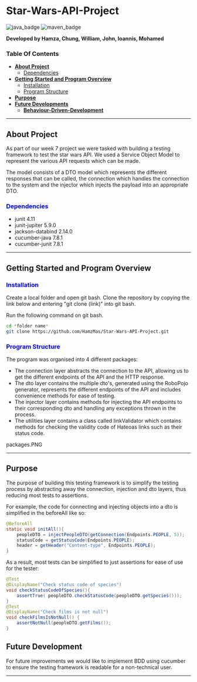 # Star-Wars-API-Project
![java_badge](https://img.shields.io/badge/-Java-lightgrey?style=for-the-badge&logo=appveyor)
![maven_badge](https://img.shields.io/badge/-Maven-yellow?style=for-the-badge&logo=appveyor)

**Developed by Hamza, Chung, William, John, Ioannis, Mohamed**

### **Table Of Contents**
* [**About Project**](#about-project)
    - [Dependencies](#dependencies)
* [**Getting Started and Program Overview**](#getting-started-and-program-overview)
  - [Installation](#installation)
  - [Program Structure](#program-structure)
* [**Purpose**](#Purpose)
* [**Future Developments**](#future-developments)
  - [**Behaviour-Driven-Development**](#Behaviour-Driven-Development)

***
## About Project

As part of our week 7 project we were tasked with building a testing framework to test the star wars API.
We used a Service Object Model to represent the various API requests which can be made.

The model consists of a DTO model which represents the different responses that can be called, 
the connection which handles the connection to the system and the injector which injects the payload into an appropriate DTO.

### <span style="color: blue;">**Dependencies**</span>

* junit 4.11
* junit-jupiter 5.9.0
* jackson-databind 2.14.0
* cucumber-java 7.8.1
* cucumber-junit 7.8.1

***
## Getting Started and Program Overview
### <span style="color: blue;">**Installation**</span>
Create a local folder and open git bash. Clone the repository by copying the link below and entering "git clone (link)" into git bash.


 Run the following command on git bash.
```bash
cd *folder name*
git clone https://github.com/HamzMas/Star-Wars-API-Project.git
```

### <span style="color: blue;">**Program Structure**</span>
The program was organised into 4 different packages:

* The connection layer abstracts the connection to the API, allowing us to get the different endpoints of the API and the HTTP response. 
* The dto layer contains the multiple dto's, generated using the RoboPojo generator, represents the different endpoints of the API and includes convenience methods for ease of testing.
* The injector layer contains methods for injecting the API endpoints to their corresponding dto and handling any exceptions thrown in the process.
* The utilities layer contains a class called linkValidator which contains methods for checking the validity code of Hateoas links such as their status code.

packages.PNG
***

## Purpose
The purpose of building this testing framework is to simplify the testing process by abstracting away the connection, injection and dto layers, thus reducing most tests to assertions.

For example, the code for connecting and injecting objects into a dto is simplified in the beforeAll like so:

```java
@BeforeAll 
static void initAll(){
    peopleDTO = injectPeopleDTO(getConnection(Endpoints.PEOPLE, 5));
    statusCode = getStatusCode(Endpoints.PEOPLE);
    header = getHeader("Content-type", Endpoints.PEOPLE);
}
```

As a result, most tests can be simplified to just assertions for ease of use for the tester:

```java
@Test
@DisplayName("Check status code of species")
void checkStatusCodeOfSpecies(){
    assertTrue( peopleDTO.checkStatusCode(peopleDTO.getSpecies()));
}
@Test
@DisplayName("Check films is not null")
void checkFilmsIsNotNull() {
    assertNotNull(peopleDTO.getFilms());
}
```

## Future Development

For future improvements we would like to implement BDD using cucumber to ensure the testing framework is readable for a non-technical user.<br>

***
